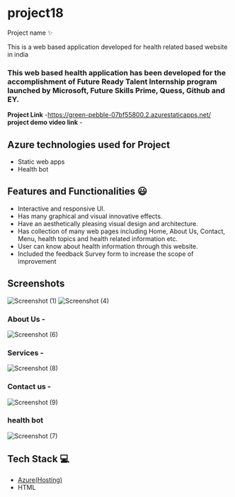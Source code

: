 # project18 
Project name ✨

This is a web based application developed for health related based website in india

### This web based health application has been developed for the accomplishment of Future Ready Talent Internship program launched by Microsoft, Future Skills Prime, Quess, Github and EY.


**Project Link** -https://green-pebble-07bf55800.2.azurestaticapps.net/
**project demo video link** - 

## Azure technologies used for Project

- Static web apps
- Health bot

## Features and Functionalities 😃

- Interactive and responsive UI.
- Has many graphical and visual innovative effects.
- Have an aesthetically pleasing visual design and architecture.
- Has collection of many web pages including Home, About Us, Contact, Menu, health topics and health related information etc.
- User can know about health information through this website.
- Included the feedback Survey form to increase the scope of improvement 

## Screenshots




   
![Screenshot (1)](https://user-images.githubusercontent.com/112957552/207617905-cffc3517-fe94-4e3e-b65e-78a4a69bdd5d.png)
![Screenshot (4)](https://user-images.githubusercontent.com/112957552/207617934-3a4d04f3-2196-49ec-9fea-c72489935b38.png)


### About Us -


![Screenshot (6)](https://user-images.githubusercontent.com/112957552/207617869-6e822569-1c47-4a30-9811-3ed8fa51c64e.png)

### Services -

![Screenshot (8)](https://user-images.githubusercontent.com/112957552/207618395-7f55ab51-7089-4989-abb7-35b3d9b97c44.png)


### Contact us -

![Screenshot (9)](https://user-images.githubusercontent.com/112957552/207618425-933fbe5a-25a4-4720-9d62-8838e46fd56c.png)


### health bot


![Screenshot (7)](https://user-images.githubusercontent.com/112957552/207617825-eb4c371b-f25b-4946-8380-dc80a2a404ac.png)


## Tech Stack 💻

- [Azure(Hosting)](https://azure.microsoft.com/en-in/features/azure-portal/)
- HTML

